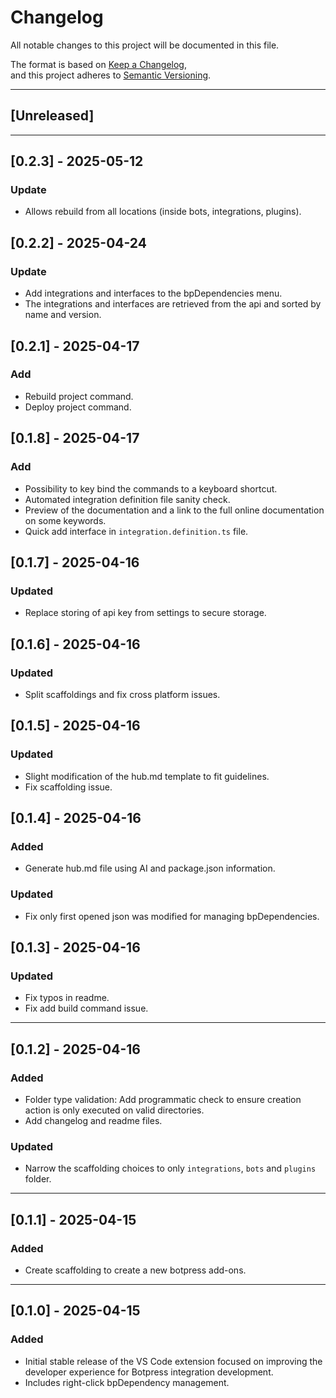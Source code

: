 # Changelog

All notable changes to this project will be documented in this file.

The format is based on [Keep a Changelog](https://keepachangelog.com/en/1.0.0/),  
and this project adheres to [Semantic Versioning](https://semver.org/spec/v2.0.0.html).

---

## [Unreleased]

---

## [0.2.3] - 2025-05-12

### Update

- Allows rebuild from all locations (inside bots, integrations, plugins).

## [0.2.2] - 2025-04-24

### Update

- Add integrations and interfaces to the bpDependencies menu.
- The integrations and interfaces are retrieved from the api and sorted by name and version.

## [0.2.1] - 2025-04-17

### Add

- Rebuild project command.
- Deploy project command.

## [0.1.8] - 2025-04-17

### Add

- Possibility to key bind the commands to a keyboard shortcut.
- Automated integration definition file sanity check.
- Preview of the documentation and a link to the full online documentation on some keywords.
- Quick add interface in `integration.definition.ts` file.

## [0.1.7] - 2025-04-16

### Updated

- Replace storing of api key from settings to secure storage.

## [0.1.6] - 2025-04-16

### Updated

- Split scaffoldings and fix cross platform issues.

## [0.1.5] - 2025-04-16

### Updated

- Slight modification of the hub.md template to fit guidelines.
- Fix scaffolding issue.

## [0.1.4] - 2025-04-16

### Added

- Generate hub.md file using AI and package.json information.

### Updated

- Fix only first opened json was modified for managing bpDependencies.

## [0.1.3] - 2025-04-16

### Updated

- Fix typos in readme.
- Fix add build command issue.

---

## [0.1.2] - 2025-04-16

### Added

- Folder type validation: Add programmatic check to ensure creation action is only executed on valid directories.
- Add changelog and readme files.

### Updated

- Narrow the scaffolding choices to only `integrations`, `bots` and `plugins` folder.

---

## [0.1.1] - 2025-04-15

### Added

- Create scaffolding to create a new botpress add-ons.

---

## [0.1.0] - 2025-04-15

### Added

- Initial stable release of the VS Code extension focused on improving the developer experience for Botpress integration development.
- Includes right-click bpDependency management.
